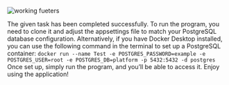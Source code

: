 
![working fueters](https://github.com/user-attachments/assets/ab69cbf7-6509-4cb7-87d0-4bd5356ef791)

The given task has been completed successfully.
To run the program, you need to clone it and adjust the appsettings file to match your PostgreSQL database configuration. Alternatively, if you have Docker Desktop installed, you can use the following command in the terminal to set up a PostgreSQL container:
```docker run --name Test -e POSTGRES_PASSWORD=example -e POSTGRES_USER=root -e POSTGRES_DB=platform -p 5432:5432 -d postgres```
Once set up, simply run the program, and you’ll be able to access it. Enjoy using the application!

